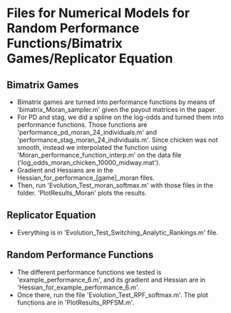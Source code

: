 # Files for Numerical Models for Random Performance Functions/Bimatrix Games/Replicator Equation

## Bimatrix Games
* Bimatrix games are turned into performance functions by means of 'bimatrix_Moran_sampler.m' given the payout matrices in the paper.
* For PD and stag, we did a spline on the log-odds and turned them into performance functions. Those functions are 'performance_pd_moran_24_individuals.m' and 'performance_stag_moran_24_individuals.m'. Since chicken was not smooth, instead we interpolated the function using 'Moran_performance_function_interp.m' on the data file ('log_odds_moran_chicken_10000_midway.mat').
* Gradient and Hessians are in the Hessian_for_performance_[game]_moran files.
* Then, run 'Evolution_Test_moran_softmax.m' with those files in the folder. 'PlotResults_Moran' plots the results.

## Replicator Equation
* Everything is in 'Evolution_Test_Switching_Analytic_Rankings.m' file.

## Random Performance Functions
* The different performance functions we tested is 'example_performance_6.m', and its gradient and Hessian are in 'Hessian_for_example_performance_6.m'.
* Once there, run the file 'Evolution_Test_RPF_softmax.m'. The plot functions are in 'PlotResults_RPFSM.m'.
